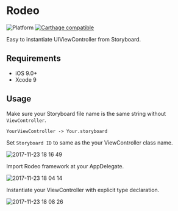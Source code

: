 # Rodeo

![Platform](https://img.shields.io/badge/platforms-iOS%209.0+-333333.svg) [![Carthage compatible](https://img.shields.io/badge/Carthage-compatible-4BC51D.svg?style=flat)](https://github.com/Carthage/Carthage)

Easy to instantiate UIViewController from Storyboard.

## Requirements

- iOS 9.0+
- Xcode 9

## Usage

Make sure your Storyboard file name is the same string without `ViewController`.
```
YourViewController -> Your.storyboard
```

Set `Storyboard ID` to same as the your ViewController class name.

![2017-11-23 18 16 49](https://user-images.githubusercontent.com/2027132/33165577-b1e86e90-d07a-11e7-9d79-6b246c2fae3f.png)

Import Rodeo framework at your AppDelegate.

![2017-11-23 18 04 14](https://user-images.githubusercontent.com/2027132/33165063-cad0aca8-d078-11e7-9ab2-c5673d8dfb86.png)

Instantiate your ViewController with explicit type declaration.

![2017-11-23 18 08 26](https://user-images.githubusercontent.com/2027132/33165227-5cefd5e6-d079-11e7-8414-e539f42294ec.png)
